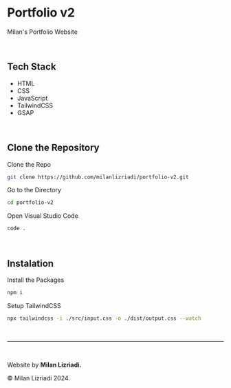 # Portfolio v2

Milan's Portfolio Website

<br>

## Tech Stack

- HTML
- CSS
- JavaScript
- TailwindCSS
- GSAP

<br>

## Clone the Repository

Clone the Repo

```bash
git clone https://github.com/milanlizriadi/portfolio-v2.git
```

Go to the Directory

```bash
cd portfolio-v2
```

Open Visual Studio Code

```bash
code .
```

<br>

## Instalation

Install the Packages

```bash
npm i
```

Setup TailwindCSS

```bash
npx tailwindcss -i ./src/input.css -o ./dist/output.css --watch
```

<br>
<hr>
<br>

Website by <b>Milan Lizriadi.</b>

© Milan Lizriadi 2024.
